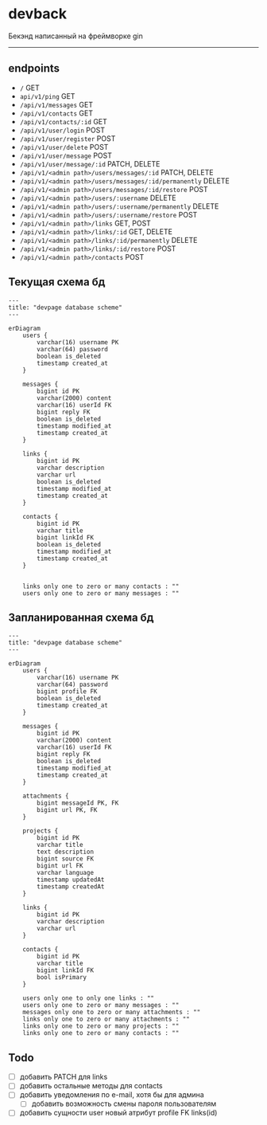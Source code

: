 # devback

Бекэнд написанный на фреймворке gin

---

## endpoints

- `/` GET
- `api/v1/ping` GET
- `/api/v1/messages` GET
- `/api/v1/contacts` GET
- `/api/v1/contacts/:id` GET
- `/api/v1/user/login` POST
- `/api/v1/user/register` POST
- `/api/v1/user/delete` POST
- `/api/v1/user/message` POST
- `/api/v1/user/message/:id` PATCH, DELETE
- `/api/v1/<admin path>/users/messages/:id` PATCH, DELETE
- `/api/v1/<admin path>/users/messages/:id/permanently` DELETE
- `/api/v1/<admin path>/users/messages/:id/restore` POST
- `/api/v1/<admin path>/users/:username` DELETE
- `/api/v1/<admin path>/users/:username/permanently` DELETE
- `/api/v1/<admin path>/users/:username/restore` POST
- `/api/v1/<admin path>/links` GET, POST
- `/api/v1/<admin path>/links/:id` GET, DELETE
- `/api/v1/<admin path>/links/:id/permanently` DELETE
- `/api/v1/<admin path>/links/:id/restore` POST
- `/api/v1/<admin path>/contacts` POST

## Текущая схема бд

```mermaid
---
title: "devpage database scheme"
---

erDiagram
    users {
        varchar(16) username PK
        varchar(64) password
        boolean is_deleted
        timestamp created_at
    }

    messages {
        bigint id PK
        varchar(2000) content
        varchar(16) userId FK
        bigint reply FK
        boolean is_deleted
        timestamp modified_at
        timestamp created_at
    }

    links {
        bigint id PK
        varchar description
        varchar url
        boolean is_deleted
        timestamp modified_at
        timestamp created_at
    }

    contacts {
        bigint id PK
        varchar title
        bigint linkId FK
        boolean is_deleted
        timestamp modified_at
        timestamp created_at
    }

    
    links only one to zero or many contacts : ""
    users only one to zero or many messages : ""
```

## Запланированная схема бд

```mermaid
---
title: "devpage database scheme"
---

erDiagram
    users {
        varchar(16) username PK
        varchar(64) password
        bigint profile FK
        boolean is_deleted
        timestamp created_at
    }

    messages {
        bigint id PK
        varchar(2000) content
        varchar(16) userId FK
        bigint reply FK
        boolean is_deleted
        timestamp modified_at
        timestamp created_at
    }

    attachments {
        bigint messageId PK, FK
        bigint url PK, FK
    }

    projects {
        bigint id PK
        varchar title
        text description
        bigint source FK
        bigint url FK
        varchar language
        timestamp updatedAt
        timestamp createdAt
    }

    links {
        bigint id PK
        varchar description
        varchar url
    }

    contacts {
        bigint id PK
        varchar title
        bigint linkId FK
        bool isPrimary
    }

    users only one to only one links : ""
    users only one to zero or many messages : ""
    messages only one to zero or many attachments : ""
    links only one to zero or many attachments : ""
    links only one to zero or many projects : ""
    links only one to zero or many contacts : ""

```


## Todo

- [ ] добавить PATCH для links
- [ ] добавить остальные методы для contacts
- [ ] добавить уведомления по e-mail, хотя бы для админа
  - [ ] добавить возможность смены пароля пользователям
- [ ] добавить сущности user новый атрибут profile FK links(id)